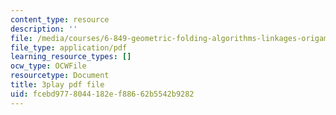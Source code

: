 ```yaml
---
content_type: resource
description: ''
file: /media/courses/6-849-geometric-folding-algorithms-linkages-origami-polyhedra-fall-2012/fcebd9778044182ef88662b5542b9282_64Kp4kgRdzs.pdf
file_type: application/pdf
learning_resource_types: []
ocw_type: OCWFile
resourcetype: Document
title: 3play pdf file
uid: fcebd977-8044-182e-f886-62b5542b9282
---
```

